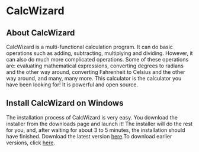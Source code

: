 <h1>CalcWizard</h1>
<h2>About CalcWizard</h2>
<p>CalcWizard is a multi-functional calculation program. It can do basic operations such as adding, subtracting, multiplying and dividing. However, it can also do much more complicated operations. Some of these
operations are: evaluating mathematical expressions, converting degrees to radians and the other way around, converting Fahrenheit to Celsius and the other way around, and many, many more. This calculator is the
calculator you have been looking for! It is powerful and open source.</p>
<h2>Install CalcWizard on Windows</h2>
<p>The installation process of CalcWizard is very easy. You download the installer from the downloads page and launch it! 
The installer will do the rest for you, and, after waiting for about 3 to 5 minutes, the installation should have finished. 
Download the latest version <a href="https://www.dropbox.com/s/yy8d8mz1yw1szqr/CalcWizard-7.1-Setup.exe?dl=1">here</a>.To download earlier versions, click <a href="http://al3xv3gas.github.io/cwd.html" >here</a>.</p>
<!--<h2>Install CalcWizard on Linux</h2>
<p>To install CalcWizard on your flavour of Linux, download the setup script and run it from terminal. Download the latest version <a href="https://www.dropbox.com/s/vneh04uohpb93oj/CalcWizard-SnowLeopard-Setup.sh?dl=1">here</a>.
To download earlier versions, click <a href="http://al3xv3gas.github.io/cwd.html">here</a>.
The setup script will be named something like this: CalcWizard-VersionCodename-Setup.sh.
To run this script, type:</p>

<p>sudo -i</p>
<p>bash CalcWizard-VersionCodename-Setup.sh</p> -->
